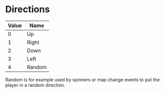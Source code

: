 # Directions

Value | Name
----|----
0 | Up
1 | Right
2 | Down
3 | Left
4 | Random

Random is for example used by spinners or map change events to put the player in a random direction.

